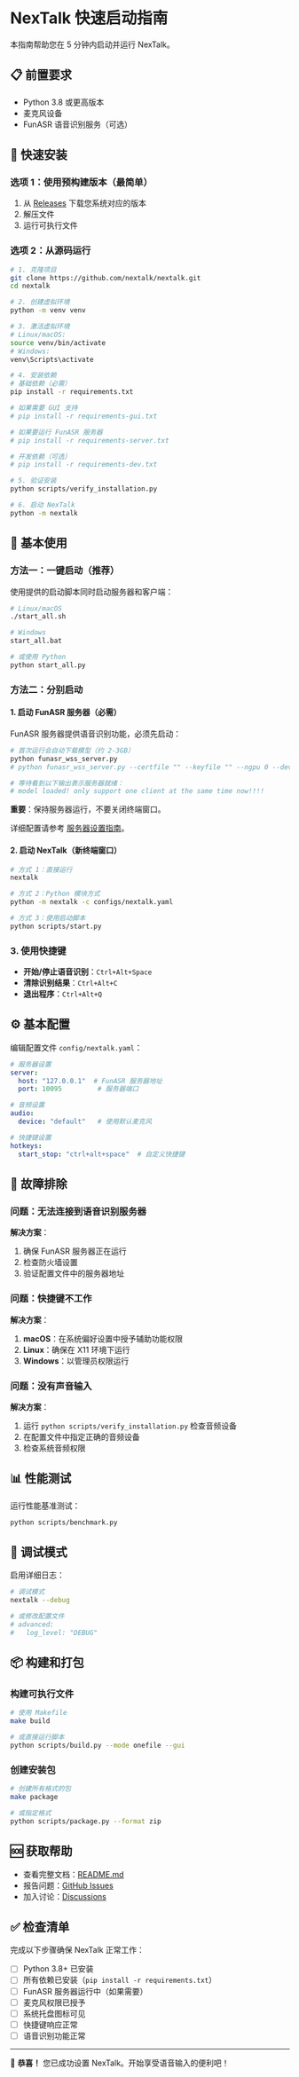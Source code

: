 # NexTalk 快速启动指南

本指南帮助您在 5 分钟内启动并运行 NexTalk。

## 📋 前置要求

- Python 3.8 或更高版本
- 麦克风设备
- FunASR 语音识别服务（可选）

## 🚀 快速安装

### 选项 1：使用预构建版本（最简单）

1. 从 [Releases](https://github.com/nextalk/nextalk/releases) 下载您系统对应的版本
2. 解压文件
3. 运行可执行文件

### 选项 2：从源码运行

```bash
# 1. 克隆项目
git clone https://github.com/nextalk/nextalk.git
cd nextalk

# 2. 创建虚拟环境
python -m venv venv

# 3. 激活虚拟环境
# Linux/macOS:
source venv/bin/activate
# Windows:
venv\Scripts\activate

# 4. 安装依赖
# 基础依赖（必需）
pip install -r requirements.txt

# 如果需要 GUI 支持
# pip install -r requirements-gui.txt

# 如果要运行 FunASR 服务器
# pip install -r requirements-server.txt

# 开发依赖（可选）
# pip install -r requirements-dev.txt

# 5. 验证安装
python scripts/verify_installation.py

# 6. 启动 NexTalk
python -m nextalk
```

## 🎯 基本使用

### 方法一：一键启动（推荐）

使用提供的启动脚本同时启动服务器和客户端：

```bash
# Linux/macOS
./start_all.sh

# Windows
start_all.bat

# 或使用 Python
python start_all.py
```

### 方法二：分别启动

#### 1. 启动 FunASR 服务器（必需）

FunASR 服务器提供语音识别功能，必须先启动：

```bash
# 首次运行会自动下载模型（约 2-3GB）
python funasr_wss_server.py
# python funasr_wss_server.py --certfile "" --keyfile "" --ngpu 0 --device cpu

# 等待看到以下输出表示服务器就绪：
# model loaded! only support one client at the same time now!!!!
```

**重要**：保持服务器运行，不要关闭终端窗口。

详细配置请参考 [服务器设置指南](docs/SERVER_SETUP.md)。

#### 2. 启动 NexTalk（新终端窗口）

```bash
# 方式 1：直接运行
nextalk

# 方式 2：Python 模块方式
python -m nextalk -c configs/nextalk.yaml

# 方式 3：使用启动脚本
python scripts/start.py
```

### 3. 使用快捷键

- **开始/停止语音识别**：`Ctrl+Alt+Space`
- **清除识别结果**：`Ctrl+Alt+C`
- **退出程序**：`Ctrl+Alt+Q`

## ⚙️ 基本配置

编辑配置文件 `config/nextalk.yaml`：

```yaml
# 服务器设置
server:
  host: "127.0.0.1"  # FunASR 服务器地址
  port: 10095         # 服务器端口

# 音频设置
audio:
  device: "default"   # 使用默认麦克风

# 快捷键设置
hotkeys:
  start_stop: "ctrl+alt+space"  # 自定义快捷键
```

## 🔧 故障排除

### 问题：无法连接到语音识别服务器

**解决方案**：
1. 确保 FunASR 服务器正在运行
2. 检查防火墙设置
3. 验证配置文件中的服务器地址

### 问题：快捷键不工作

**解决方案**：
1. **macOS**：在系统偏好设置中授予辅助功能权限
2. **Linux**：确保在 X11 环境下运行
3. **Windows**：以管理员权限运行

### 问题：没有声音输入

**解决方案**：
1. 运行 `python scripts/verify_installation.py` 检查音频设备
2. 在配置文件中指定正确的音频设备
3. 检查系统音频权限

## 📊 性能测试

运行性能基准测试：

```bash
python scripts/benchmark.py
```

## 🐛 调试模式

启用详细日志：

```bash
# 调试模式
nextalk --debug

# 或修改配置文件
# advanced:
#   log_level: "DEBUG"
```

## 📦 构建和打包

### 构建可执行文件

```bash
# 使用 Makefile
make build

# 或直接运行脚本
python scripts/build.py --mode onefile --gui
```

### 创建安装包

```bash
# 创建所有格式的包
make package

# 或指定格式
python scripts/package.py --format zip
```

## 🆘 获取帮助

- 查看完整文档：[README.md](README.md)
- 报告问题：[GitHub Issues](https://github.com/nextalk/nextalk/issues)
- 加入讨论：[Discussions](https://github.com/nextalk/nextalk/discussions)

## ✅ 检查清单

完成以下步骤确保 NexTalk 正常工作：

- [ ] Python 3.8+ 已安装
- [ ] 所有依赖已安装（`pip install -r requirements.txt`）
- [ ] FunASR 服务器运行中（如果需要）
- [ ] 麦克风权限已授予
- [ ] 系统托盘图标可见
- [ ] 快捷键响应正常
- [ ] 语音识别功能正常

---

🎉 **恭喜！** 您已成功设置 NexTalk。开始享受语音输入的便利吧！